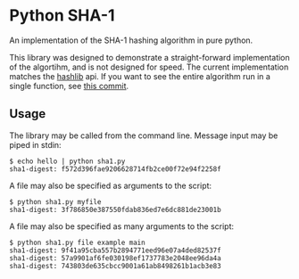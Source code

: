 # Python SHA-1

An implementation of the SHA-1 hashing algorithm in pure python. 

This library was designed to demonstrate a straight-forward implementation of
the algortihm, and is not designed for speed. The current implementation
matches the [hashlib](https://docs.python.org/3/library/hashlib.html) api. 
If you want to see the entire algorithm run in a single function, see 
[this commit](https://github.com/ajalt/python-sha1/blob/4f9306d271e39e354c695ca6fb66d3f598dab64b/sha1.py).

## Usage

The library may be called from the command line.
Message input may be piped in stdin:

    $ echo hello | python sha1.py
    sha1-digest: f572d396fae9206628714fb2ce00f72e94f2258f

A file may also be specified as arguments to the script:

    $ python sha1.py myfile
    sha1-digest: 3f786850e387550fdab836ed7e6dc881de23001b

A file may also be specified as many arguments to the script:
	
    $ python sha1.py file example main
    sha1-digest: 9f41a95cba557b2894771eed96e07a4ded82537f
    sha1-digest: 57a9901af6fe030198ef1737783e2048ee96da4a
    sha1-digest: 743803de635cbcc9001a61ab8498261b1acb3e83



